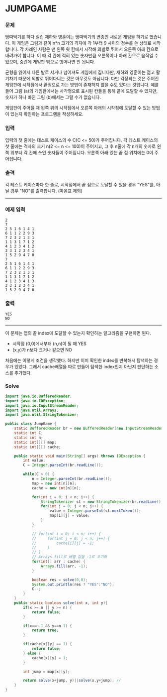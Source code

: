 # JUMPGAME

### 문제

땅따먹기를 하다 질린 재하와 영훈이는 땅따먹기의 변종인 새로운 게임을 하기로 했습니다. 이 게임은 그림과 같이 n*n 크기의 격자에 각 1부터 9 사이의 정수를 쓴 상태로 시작합니다. 각 차례인 사람은 맨 왼쪽 윗 칸에서 시작해 외발로 뛰어서 오른쪽 아래 칸으로 내려가야 합니다. 이 때 각 칸에 적혀 있는 숫자만큼 오른쪽이나 아래 칸으로 움직일 수 있으며, 중간에 게임판 밖으로 벗어나면 안 됩니다.

균형을 잃어서 다른 발로 서거나 넘어져도 게임에서 집니다만, 재하와 영훈이는 젊고 활기차기 때문에 외발로 뛰어다니는 것은 아무것도 아닙니다. 다만 걱정되는 것은 주어진 게임판에 시작점에서 끝점으로 가는 방법이 존재하지 않을 수도 있다는 것입니다. 예를 들어 그림 (a)의 게임판에서는 사각형으로 표시된 칸들을 통해 끝에 도달할 수 있지만, 숫자가 하나 바뀐 그림 (b)에서는 그럴 수가 없습니다.

게임판이 주어질 때 왼쪽 위의 시작점에서 오른쪽 아래의 시작점에 도달할 수 있는 방법이 있는지 확인하는 프로그램을 작성하세요.

### 입력

입력의 첫 줄에는 테스트 케이스의 수 C(C <= 50)가 주어집니다. 각 테스트 케이스의 첫 줄에는 격자의 크기 n(2 <= n <= 100)이 주어지고, 그 후 n줄에 각 n개의 숫자로 왼쪽 위부터 각 칸에 쓰인 숫자들이 주어집니다. 오른쪽 아래 있는 끝 점 위치에는 0이 주어집니다.

### 출력

각 테스트 케이스마다 한 줄로, 시작점에서 끝 점으로 도달할 수 있을 경우 "YES"를, 아닐 경우 "NO"를 출력합니다. (따옴표 제외)

---

### 예제 입력

```
2
7
2 5 1 6 1 4 1
6 1 1 2 2 9 3
7 2 3 2 1 3 1
1 1 3 1 7 1 2
4 1 2 3 4 1 2
3 3 1 2 3 4 1
1 5 2 9 4 7 0
7
2 5 1 6 1 4 1
6 1 1 2 2 9 3
7 2 3 2 1 3 1
1 1 3 1 7 1 2
4 1 2 3 4 1 3
3 3 1 2 3 4 1
1 5 2 9 4 7 0 
```

### 출력

```
YES
NO
```

---

이 문제는 맵의 끝 index에 도달할 수 있는지 확인하는 알고리즘을 구현하면 된다. 

- 시작점 (0,0)에서부터 (n,n)이 될 때 YES
- (x,y)가 n보다 크거나 같으면 NO

처음에는 이렇게 조건을 생각했다. 하지만 이미 확인한 index를 반복해서 탐색하는 경우가 있었다. 그래서 cache배열을 따로 만들어 탐색한 index인지 아닌지 판단하는 소스를 추가했다.


### Solve

```java
import java.io.BufferedReader;
import java.io.IOException;
import java.io.InputStreamReader;
import java.util.Arrays;
import java.util.StringTokenizer;

public class JumpGame {
    static BufferedReader br = new BufferedReader(new InputStreamReader(System.in));
    static int C;
    static int n;
    static int[][] map;
    static int[][] cache;

    public static void main(String[] args) throws IOException {
        int value;
        C = Integer.parseInt(br.readLine());

        while(C > 0) {
            n = Integer.parseInt(br.readLine());
            map = new int[n][n];
            cache = new int[n][n];

            for(int i = 0; i < n; i++) {
                StringTokenizer st = new StringTokenizer(br.readLine(), " ");
                for(int j = 0; j < n; j++) {
                    value = Integer.parseInt(st.nextToken());
                    map[i][j] = value;
                }
            }

            // for(int i = 0; i < n; i++) {
            //     for(int j = 0; j < n; j++) {
            //         cache[i][j] = -1;
            //     }
            // }
            // Arrays.fill로 배열 값을 -1로 초기화
            for(int[] arr : cache) {
                Arrays.fill(arr, -1);
            }

            boolean res = solve(0,0);
            System.out.println(res ? "YES":"NO");
            C--;
        }
    }
    public static boolean solve(int x, int y){
        if(x >= n || y >= n) {
            return false;
        }

        if(x==n-1 && y==n-1) {
            return true;
        }

        if(cache[x][y] == 1) {
            return false;
        } else {
            cache[x][y] = 1;
        }

        int jump = map[x][y];

        return solve(x+jump, y)||solve(x,y+jump); //
    }
}
```
